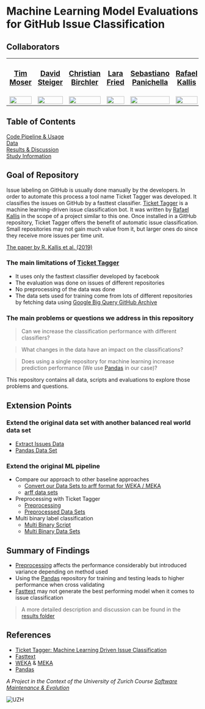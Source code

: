 # Machine Learning Model Evaluations for GitHub Issue Classification



## Collaborators




<table style="width:100%; border-collapse:collapse; border: 0;">
  <tr>
    <td>
        <a href="https://github.com/TimDeanMoser">
            <h3 align="center">Tim Moser</h3>
        </a>
    </td>
    <td>
        <a href="https://github.com/LeguDave">
            <h3 align="center">David Steiger</h3>
        </a>
    </td>
    <td>
        <a href="https://github.com/ChristianBirchler">
            <h3 align="center">Christian Birchler</h3>
        </a>
    </td>
    <td>
        <a href="https://github.com/LaraFr">
            <h3 align="center">Lara Fried</h3>
        </a>
    </td>
    <td>
        <a href="https://github.com/spanichella">
            <h3 align="center">Sebastiano Panichella</h3>
        </a>
    </td>
    <td>
        <a href="https://github.com/rafaelkallis">
            <h3 align="center">Rafael Kallis</h3>
        </a>
    </td>
  </tr>
  <tr>
    <td>
        <a href="https://github.com/TimDeanMoser">
            <img src="https://avatars0.githubusercontent.com/u/56076095?s=460&u=b18b975c4570628eee4fa5d24439c384f1f70c6c&v=4" width="100%" />
        </a>
    </td>
    <td>
        <a href="https://github.com/LeguDave">
            <img src="https://avatars2.githubusercontent.com/u/55451472?s=460&u=0728bfc37d68f34357ac2825ae14a4af715c6ebd&v=4" width="100%" />
        </a>
    </td>
    <td>
        <a href="https://github.com/ChristianBirchler">
            <img src="https://avatars0.githubusercontent.com/u/33133633?s=460&u=0c04c3ba77c1a999f0d087646c38b4902a1c665a&v=4" width="100%" />
        </a>
    </td>
    <td>
        <a href="https://github.com/LaraFr">
            <img src="https://avatars3.githubusercontent.com/u/34027454?s=460&v=4" width="100%" />
        </a>
    </td>
    <td>
        <a href="https://github.com/spanichella">
            <img src="https://avatars1.githubusercontent.com/u/5339914?s=460&u=ea140c59718ae85b6b33fa97cabb4232a084f30a&v=4" width="100%" />
        </a>
    </td>
    <td>
        <a href="https://github.com/rafaelkallis">
            <img src="https://avatars3.githubusercontent.com/u/9661903?s=460&u=ae6e33f486ad0fed762cb7d8f1e07d4540130b27&v=4" width="100%" />
        </a>
    </td>
  </tr>
</table>


## Table of Contents
[Code Pipeline & Usage](./code-pipeline)  
[Data](./datasets)  
[Results & Discussion](./results)  
[Study Information](./study)

## Goal of Repository
Issue labeling on GitHub is usually done manually by the developers. In order to automate this process a tool name Ticket Tagger was developed. It classifies the issues on GitHub by a fasttest classifier. [Ticket Tagger](https://github.com/rafaelkallis/ticket-tagger/tree/master/src) is a machine learning-driven issue classification bot. It was written by [Rafael Kallis](https://github.com/rafaelkallis) in the scope of a project similar to this one. Once installed in a GitHub repository, Ticket Tagger offers the benefit of automatic issue classification. Small repositories may not gain much value from it, but larger ones do since they receive more issues per time unit.

[The paper by R. Kallis et al. (2019)](https://doi.org/10.1109/ICSME.2019.00070)   

### The main limitations of [Ticket Tagger](https://github.com/rafaelkallis/ticket-tagger/tree/master/src)
- It uses only the fasttext classifier developed by facebook
- The evaluation was done on issues of different repositories
- No preprocessing of the data was done
- The data sets used for training come from lots of different repositories by fetching data using [Google Big Query GitHub Archive](https://codelabs.developers.google.com/codelabs/bigquery-github#0)

### The main problems or questions we address in this repository 
>Can we increase the classification performance with different classifiers?

>What changes in the data have an impact on the classifications?

>Does using a single repository for machine learning increase prediction performance (We use [Pandas](https://github.com/pandas-dev/pandas) in our case)?

This repository contains all data, scripts and evaluations to explore those problems and questions.

## Extension Points  
### Extend the original data set with another balanced real world data set  
* [Extract Issues Data](./code-pipeline/README.md)
* [Pandas Data Set](./datasets/README.md)
### Extend the original ML pipeline
* Compare our approach to other baseline approaches
    * [Convert our Data Sets to arff format for WEKA / MEKA](./code-pipeline/README.md)
    * [arff data sets](./datasets/README.md)
* Preprocessing with Ticket Tagger
    * [Preprocessing](./code-pipeline/README.md)
    * [Preprocessed Data Sets](./datasets/README.md)
* Multi binary label classification
    * [Multi Binary Script](./code-pipeline/README.md)
    * [Multi Binary Data Sets](./datasets/README.md)

## Summary of Findings

- [Preprocessing](./code-pipeline/stemming) affects the performance considerably but introduced variance depending on method used
- Using the [Pandas](https://pandas.pydata.org/) repository for training and testing leads to higher performance when cross validating
- [Fasttext](https://fasttext.cc/) may not generate the best performing model when it comes to issue classification

> A more detailed description and discussion can be found in the [results folder](./results)



## References

 
- [Ticket Tagger: Machine Learning Driven Issue Classification](https://doi.org/10.1109/ICSME.2019.00070)  
- [Fasttext](https://fasttext.cc/)  
- [WEKA](https://www.cs.waikato.ac.nz/ml/weka/) & [MEKA](https://waikato.github.io/meka/)  
- [Pandas](https://pandas.pydata.org/)  

*A Project in the Context of the University of Zurich Course [Software Maintenance & Evolution](https://www.ifi.uzh.ch/en/seal/teaching/courses/sme.html)*

![UZH](https://www.uzh.ch/cmsssl/terrific/modules/Logo/img/uzh_logo_e_pos_web_main.jpg)



